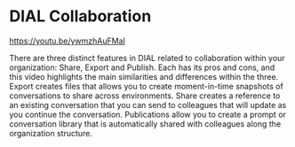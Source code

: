 # DIAL Collaboration

https://youtu.be/ywmzhAuFMaI

There are three distinct features in DIAL related to collaboration within your organization: Share, Export and Publish. Each has its pros and cons, and this video highlights the main similarities and differences within the three. Export creates files that allows you to create moment-in-time snapshots of conversations to share across environments. Share creates a reference to an existing conversation that you can send to colleagues that will update as you continue the conversation. Publications allow you to create a prompt or conversation library that is automatically shared with colleagues along the organization structure.
